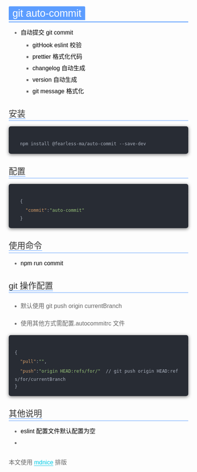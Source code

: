 <section id="nice" data-tool="mdnice编辑器" data-website="https://www.mdnice.com" style="font-size: 16px; color: black; padding: 0 10px; line-height: 1.6; word-spacing: 0px; letter-spacing: 0px; word-wrap: break-word; text-align: left; margin-top: -10px; font-family: 'PingFang SC', 'Microsoft YaHei', sans-serif; word-break: break-all;"><h1 data-tool="mdnice编辑器" style="margin-top: 30px; margin-bottom: 15px; padding: 0px; color: black; font-size: 1.7em; font-weight: normal; border-bottom: 2px solid hsl(216, 100%, 68%);"><span class="prefix" style="display: none;"></span><span class="content" style="background: hsl(216, 100%, 68%); color: white; padding: 3px 10px; border-top-right-radius: 3px; border-top-left-radius: 3px; margin-right: 3px;">git auto-commit</span><span class="suffix"></span></h1>
<ul data-tool="mdnice编辑器" style="margin-top: 8px; margin-bottom: 8px; color: black; list-style-type: disc; padding-left: 2em;">
<li style="color: #666;"><section style="margin-top: 5px; margin-bottom: 5px; line-height: 26px; text-align: left; color: rgb(1,1,1); font-weight: 500;">自动提交 git commit
<ul style="margin-top: 8px; margin-bottom: 8px; color: black; padding-left: 2em; list-style-type: square;">
<li style="color: #666;"><section style="margin-top: 5px; margin-bottom: 5px; line-height: 26px; text-align: left; color: rgb(1,1,1); font-weight: 500;">gitHook eslint 校验</section></li><li style="color: #666;"><section style="margin-top: 5px; margin-bottom: 5px; line-height: 26px; text-align: left; color: rgb(1,1,1); font-weight: 500;">prettier 格式化代码</section></li><li style="color: #666;"><section style="margin-top: 5px; margin-bottom: 5px; line-height: 26px; text-align: left; color: rgb(1,1,1); font-weight: 500;">changelog 自动生成</section></li><li style="color: #666;"><section style="margin-top: 5px; margin-bottom: 5px; line-height: 26px; text-align: left; color: rgb(1,1,1); font-weight: 500;">version 自动生成</section></li><li style="color: #666;"><section style="margin-top: 5px; margin-bottom: 5px; line-height: 26px; text-align: left; color: rgb(1,1,1); font-weight: 500;">git message 格式化</section></li></ul>
</section></li></ul>
<h2 data-tool="mdnice编辑器" style="margin-top: 30px; margin-bottom: 15px; padding: 0px; font-weight: normal; color: #333; font-size: 1.4em; border-bottom: 1px solid hsl(216, 100%, 68%);"><span class="prefix" style="display: none;"></span><span class="content" style="border-bottom: 1px solid hsl(216, 100%, 68%);">安装</span><span class="suffix"></span></h2>
<pre class="custom" data-tool="mdnice编辑器" style="margin-top: 10px; margin-bottom: 10px; border-radius: 5px; box-shadow: rgba(0, 0, 0, 0.55) 0px 2px 10px;"><span style="display: block; background: url(https://imgkr.cn-bj.ufileos.com/97e4eed2-a992-4976-acf0-ccb6fb34d308.png); height: 30px; width: 100%; background-size: 40px; background-repeat: no-repeat; background-color: #282c34; margin-bottom: -7px; border-radius: 5px; background-position: 10px 10px;"></span><code class="hljs" style="overflow-x: auto; padding: 16px; color: #abb2bf; display: block; font-family: Operator Mono, Consolas, Monaco, Menlo, monospace; font-size: 12px; -webkit-overflow-scrolling: touch; padding-top: 15px; background: #282c34; border-radius: 5px;">  npm install @fearless-ma/auto-commit --save-dev
<span/></code></pre>
<h2 data-tool="mdnice编辑器" style="margin-top: 30px; margin-bottom: 15px; padding: 0px; font-weight: normal; color: #333; font-size: 1.4em; border-bottom: 1px solid hsl(216, 100%, 68%);"><span class="prefix" style="display: none;"></span><span class="content" style="border-bottom: 1px solid hsl(216, 100%, 68%);">配置</span><span class="suffix"></span></h2>
<pre class="custom" data-tool="mdnice编辑器" style="margin-top: 10px; margin-bottom: 10px; border-radius: 5px; box-shadow: rgba(0, 0, 0, 0.55) 0px 2px 10px;"><span style="display: block; background: url(https://imgkr.cn-bj.ufileos.com/97e4eed2-a992-4976-acf0-ccb6fb34d308.png); height: 30px; width: 100%; background-size: 40px; background-repeat: no-repeat; background-color: #282c34; margin-bottom: -7px; border-radius: 5px; background-position: 10px 10px;"></span><code class="hljs" style="overflow-x: auto; padding: 16px; color: #abb2bf; display: block; font-family: Operator Mono, Consolas, Monaco, Menlo, monospace; font-size: 12px; -webkit-overflow-scrolling: touch; padding-top: 15px; background: #282c34; border-radius: 5px;">  {
<span/>    <span class="hljs-attr" style="color: #d19a66; line-height: 26px;">"commit"</span>:<span class="hljs-string" style="color: #98c379; line-height: 26px;">"auto-commit"</span>
<span/>  }
<span/></code></pre>
<h2 data-tool="mdnice编辑器" style="margin-top: 30px; margin-bottom: 15px; padding: 0px; font-weight: normal; color: #333; font-size: 1.4em; border-bottom: 1px solid hsl(216, 100%, 68%);"><span class="prefix" style="display: none;"></span><span class="content" style="border-bottom: 1px solid hsl(216, 100%, 68%);">使用命令</span><span class="suffix"></span></h2>
<ul data-tool="mdnice编辑器" style="margin-top: 8px; margin-bottom: 8px; color: black; list-style-type: disc; padding-left: 2em;">
<li style="color: #666;"><section style="margin-top: 5px; margin-bottom: 5px; line-height: 26px; text-align: left; color: rgb(1,1,1); font-weight: 500;">npm run commit</section></li></ul>
<h2 data-tool="mdnice编辑器" style="margin-top: 30px; margin-bottom: 15px; padding: 0px; font-weight: normal; color: #333; font-size: 1.4em; border-bottom: 1px solid hsl(216, 100%, 68%);"><span class="prefix" style="display: none;"></span><span class="content" style="border-bottom: 1px solid hsl(216, 100%, 68%);">git 操作配置</span><span class="suffix"></span></h2>
<ul data-tool="mdnice编辑器" style="margin-top: 8px; margin-bottom: 8px; color: black; list-style-type: disc; padding-left: 2em;">
<li style="color: #666;"><section style="margin-top: 5px; margin-bottom: 5px; line-height: 26px; text-align: left; color: rgb(1,1,1); font-weight: 500;"><p style="font-size: 16px; padding-top: 8px; padding-bottom: 8px; margin: 0; line-height: 26px; color: #666;">默认使用 git push origin currentBranch</p>
</section></li><li style="color: #666;"><section style="margin-top: 5px; margin-bottom: 5px; line-height: 26px; text-align: left; color: rgb(1,1,1); font-weight: 500;"><p style="font-size: 16px; padding-top: 8px; padding-bottom: 8px; margin: 0; line-height: 26px; color: #666;">使用其他方式需配置.autocommitrc 文件</p>
</section></li></ul>
<pre class="custom" data-tool="mdnice编辑器" style="margin-top: 10px; margin-bottom: 10px; border-radius: 5px; box-shadow: rgba(0, 0, 0, 0.55) 0px 2px 10px;"><span style="display: block; background: url(https://imgkr.cn-bj.ufileos.com/97e4eed2-a992-4976-acf0-ccb6fb34d308.png); height: 30px; width: 100%; background-size: 40px; background-repeat: no-repeat; background-color: #282c34; margin-bottom: -7px; border-radius: 5px; background-position: 10px 10px;"></span><code class="hljs" style="overflow-x: auto; padding: 16px; color: #abb2bf; display: block; font-family: Operator Mono, Consolas, Monaco, Menlo, monospace; font-size: 12px; -webkit-overflow-scrolling: touch; padding-top: 15px; background: #282c34; border-radius: 5px;">{
<span/>  <span class="hljs-attr" style="color: #d19a66; line-height: 26px;">"pull"</span>:<span class="hljs-string" style="color: #98c379; line-height: 26px;">""</span>,
<span/>  <span class="hljs-attr" style="color: #d19a66; line-height: 26px;">"push"</span>:<span class="hljs-string" style="color: #98c379; line-height: 26px;">"origin HEAD:refs/for/"</span>  // git push origin HEAD:refs/for/currentBranch
<span/>}
<span/></code></pre>
<h2 data-tool="mdnice编辑器" style="margin-top: 30px; margin-bottom: 15px; padding: 0px; font-weight: normal; color: #333; font-size: 1.4em; border-bottom: 1px solid hsl(216, 100%, 68%);"><span class="prefix" style="display: none;"></span><span class="content" style="border-bottom: 1px solid hsl(216, 100%, 68%);">其他说明</span><span class="suffix"></span></h2>
<ul data-tool="mdnice编辑器" style="margin-top: 8px; margin-bottom: 8px; color: black; list-style-type: disc; padding-left: 2em;">
<li style="color: #666;"><section style="margin-top: 5px; margin-bottom: 5px; line-height: 26px; text-align: left; color: rgb(1,1,1); font-weight: 500;">eslint 配置文件默认配置为空</section></li><li style="color: #666;"><section style="margin-top: 5px; margin-bottom: 5px; line-height: 26px; text-align: left; color: rgb(1,1,1); font-weight: 500;"></section></li></ul>
<p id="nice-suffix-juejin-container" class="nice-suffix-juejin-container" data-tool="mdnice编辑器" style="font-size: 16px; padding-top: 8px; padding-bottom: 8px; margin: 0; line-height: 26px; color: #666; margin-top: 20px !important;">本文使用 <a href="https://mdnice.com" style="text-decoration: none; word-wrap: break-word; border-bottom: 1px solid #1e6bb8; color: hsl(187, 100%, 45%); font-weight: normal; border-bottom-color: hsl(187, 100%, 45%);">mdnice</a> 排版</p></section>